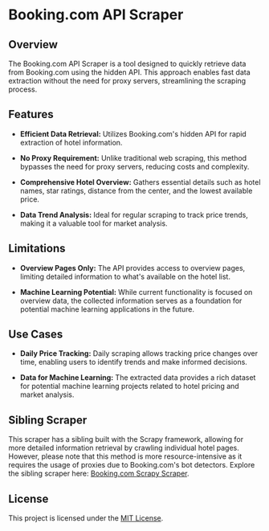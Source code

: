 
# Booking.com API Scraper

## Overview

The Booking.com API Scraper is a tool designed to quickly retrieve data from Booking.com using the hidden API. This approach enables fast data extraction without the need for proxy servers, streamlining the scraping process.

## Features

- **Efficient Data Retrieval:** Utilizes Booking.com's hidden API for rapid extraction of hotel information.
  
- **No Proxy Requirement:** Unlike traditional web scraping, this method bypasses the need for proxy servers, reducing costs and complexity.
  
- **Comprehensive Hotel Overview:** Gathers essential details such as hotel names, star ratings, distance from the center, and the lowest available price.
  
- **Data Trend Analysis:** Ideal for regular scraping to track price trends, making it a valuable tool for market analysis.

## Limitations

- **Overview Pages Only:** The API provides access to overview pages, limiting detailed information to what's available on the hotel list.
  
- **Machine Learning Potential:** While current functionality is focused on overview data, the collected information serves as a foundation for potential machine learning applications in the future.

## Use Cases

- **Daily Price Tracking:** Daily scraping allows tracking price changes over time, enabling users to identify trends and make informed decisions.
  
- **Data for Machine Learning:** The extracted data provides a rich dataset for potential machine learning projects related to hotel pricing and market analysis.

## Sibling Scraper

This scraper has a sibling built with the Scrapy framework, allowing for more detailed information retrieval by crawling individual hotel pages. However, please note that this method is more resource-intensive as it requires the usage of proxies due to Booking.com's bot detectors. Explore the sibling scraper here: [Booking.com Scrapy Scraper](https://github.com/avkaz/booking.com-python-scrapy-scraper/tree/main).


## License

This project is licensed under the [MIT License](LICENSE).


